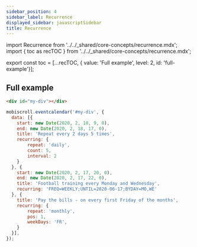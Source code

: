 ```yaml
---
sidebar_position: 4
sidebar_label: Recurrence
displayed_sidebar: javascriptSidebar
title: Recurrence
---
```


import Recurrence from '../../_shared/core-concepts/recurrence.mdx';
import { toc as recTOC } from '../../_shared/core-concepts/recurrence.mdx';

export const toc = [...recTOC, { value: 'Full example', level: 2, id: 'full-example'}];

<Recurrence />

<h2 id="full-example">Full example</h2>

```html
<div id="my-div"></div>
```

```javascript title="Recurring events on the eventcalendar"
mobiscroll.eventcalendar('#my-div', {
  data: [{
    start: new Date(2020, 2, 18, 9, 0),
    end: new Date(2020, 2, 18, 17, 0),
    title: 'Repeat every 2 days 5 times',
    recurring: {
        repeat: 'daily',
        count: 5,
        interval: 2
    }
  }, {
    start: new Date(2020, 2, 17, 20, 0),
    end: new Date(2020, 2, 17, 22, 0),
    title: 'Football training every Monday and Wednesday',
    recurring: 'FREQ=WEEKLY;UNTIL=2020-06-17;BYDAY=MO,WE'
  }, {
    title: 'Pay the bills - on every first Friday of the months',
    recurring: {
        repeat: 'monthly',
        pos: 1,
        weekDays: 'FR',
    }
  }],
});
```
